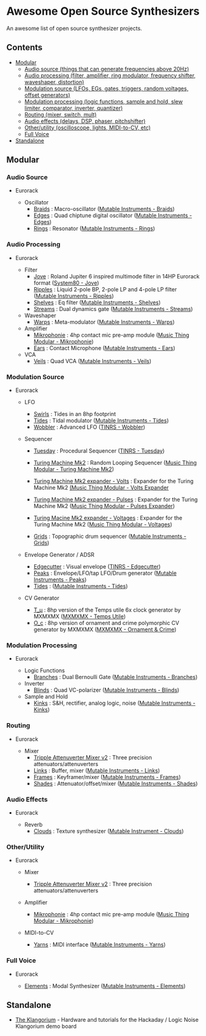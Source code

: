 # Awesome Open Source Synthesizers

An awesome list of open source synthesizer projects.

## Contents

- [Modular](#modular)
  - [Audio source (things that can generate frequencies above 20Hz)](#audio-source)
  - [Audio processing (filter, amplifier, ring modulator, frequency shifter, waveshaper, distortion)](#audio-processing)
  - [Modulation source (LFOs, EGs, gates, triggers, random voltages, offset generators)](#modulation-source)
  - [Modulation processing (logic functions, sample and hold, slew limiter, comparator, inverter, quantizer)](#modulation-processing)
  - [Routing (mixer, switch, mult)](#routing)
  - [Audio effects (delays, DSP, phaser, pitchshifter)](#audio-effects)
  - [Other/utility (oscilloscope, lights, MIDI-to-CV, etc)](#otherutility)
  - [Full Voice](#full-voice)
- [Standalone](#standalone)


## Modular

### Audio Source
  - Eurorack

    - Oscillator
      - [Braids](https://github.com/pichenettes/eurorack/tree/master/braids) : Macro-oscillator ([Mutable Instruments - Braids](https://mutable-instruments.net/modules/braids/))
      - [Edges](https://github.com/pichenettes/eurorack/tree/master/edges) : Quad chiptune digital oscillator ([Mutable Instruments - Edges](https://mutable-instruments.net/modules/edges/))
      - [Rings](https://github.com/pichenettes/eurorack/tree/master/rings) : Resonator ([Mutable Instruments - Rings](https://mutable-instruments.net/modules/rings/))

### Audio Processing

- Eurorack

  - Filter
    - [Jove](https://github.com/minisystem/JOVE) : Roland Jupiter 6 inspired multimode filter in 14HP Eurorack format ([System80 - Jove](http://system80.net/product/jove/))
    - [Ripples](https://github.com/pichenettes/eurorack/tree/master/ripples/hardware_design) : Liquid 2-pole BP, 2-pole LP and 4-pole LP filter ([Mutable Instruments - Ripples](https://mutable-instruments.net/modules/ripples/))
    - [Shelves](https://github.com/pichenettes/eurorack/tree/master/shelves/hardware_design) : Eq filter ([Mutable Instruments - Shelves](https://mutable-instruments.net/modules/shelves/))
    - [Streams](https://github.com/pichenettes/eurorack/tree/master/streams) : Dual dynamics gate ([Mutable Instruments - Streams](https://mutable-instruments.net/modules/streams/))
  - Waveshaper
    - [Warps](https://github.com/pichenettes/eurorack/tree/master/warps) : Meta-modulator ([Mutable Instruments - Warps](https://mutable-instruments.net/modules/warps/))
  - Amplifier
      - [Mikrophonie](https://github.com/TomWhitwell/Mikrophonie) : 4hp contact mic pre-amp module ([Music Thing Modular - Mikrophonie](http://www.musicthing.co.uk/pages/mikrophonie.html))
      - [Ears](https://github.com/pichenettes/eurorack/tree/master/ears/hardware_design) : Contact Microphone ([Mutable Instruments - Ears](https://mutable-instruments.net/modules/ears/))
  - VCA
    - [Veils](https://github.com/pichenettes/eurorack/tree/master/veils/hardware_design) : Quad VCA ([Mutable Instruments - Veils](https://mutable-instruments.net/modules/veils/))

### Modulation Source

- Eurorack
  - LFO
    - [Swirls](https://github.com/ElectricMist/Swirls) : Tides in an 8hp footprint
    - [Tides](https://github.com/pichenettes/eurorack/tree/master/tides) : Tidal modulator ([Mutable Instruments - Tides](https://mutable-instruments.net/modules/tides/))
    - [Wobbler](https://github.com/ThisIsNotRocketScience/Eurorack-Modules/tree/master/Production) : Advanced LFO ([TINRS - Wobbler](http://www2.thisisnotrocketscience.nl/eurorack/wobbler/))

  - Sequencer
    - [Tuesday](https://github.com/ThisIsNotRocketScience/Eurorack-Modules/tree/master/Production) : Procedural Sequencer ([TINRS - Tuesday](http://www2.thisisnotrocketscience.nl/eurorack/tuesday/))

    - [Turing Machine Mk2](https://github.com/TomWhitwell/TuringMachine) : Random Looping Sequencer ([Music Thing Modular - Turing Machine Mk2](http://musicthing.co.uk/pages/turing.html))
    - [Turing Machine Mk2 expander - Volts](https://github.com/TomWhitwell/Volts) : Expander for the Turing Machine Mk2 [(Music Thing Modular - Volts Expander](http://musicthing.co.uk/pages/volts.html)
    - [Turing Machine Mk2 expander - Pulses](https://github.com/TomWhitwell/Turing-Pulse-Expander) : Expander for the Turing Machine Mk2 ([Music Thing Modular - Pulses Expander](http://musicthing.co.uk/pages/pulses.html))
    - [Turing Macine Mk2 expander - Voltages](https://github.com/TomWhitwell/Voltages-Expander) : Expander for the Turing Machine Mk2 ([Music Thing Modular - Voltages](http://musicthing.co.uk/pages/voltages.html))
    - [Grids](https://github.com/pichenettes/eurorack/tree/master/grids) : Topographic drum sequencer ([Mutable Instruments - Grids](https://mutable-instruments.net/modules/grids/))

  - Envelope Generator / ADSR
    - [Edgecutter](https://github.com/ThisIsNotRocketScience/Eurorack-Modules/tree/master/Production) : Visual envelope ([TINRS - Edgecutter](http://www2.thisisnotrocketscience.nl/eurorack/edgecutter/))
    - [Peaks](https://github.com/pichenettes/eurorack/tree/master/peaks) : Envelope/LFO/tap LFO/Drum generator ([Mutable Instruments - Peaks](https://mutable-instruments.net/modules/peaks/))
    - [Tides](https://github.com/pichenettes/eurorack/tree/master/tides) : ([Mutable Instruments - Tides](https://mutable-instruments.net/modules/tides/))

  - CV Generator
    - [T_μ](https://github.com/jakplugg/T_u) : 8hp version of the Temps utile 6x clock generator by MXMXMX ([MXMXMX - Temps Utile](https://github.com/mxmxmx/temps_utile-/wiki/Temps-Utile))
    - [O_c](https://github.com/jakplugg/uO_c) : 8hp version of ornament and crime polymorphic CV generator by MXMXMX ([MXMXMX - Ornament & Crime](http://ornament-and-cri.me/))


### Modulation Processing
- Eurorack

  - Logic Functions
    - [Branches](https://github.com/pichenettes/eurorack/tree/master/branches) : Dual Bernoulli Gate ([Mutable Instruments - Branches](https://mutable-instruments.net/modules/branches/))
  - Inverter
    - [Blinds](https://github.com/pichenettes/eurorack/tree/master/blinds) : Quad VC-polarizer ([Mutable Instruments - Blinds](https://mutable-instruments.net/modules/blinds/))
  - Sample and Hold
    - [Kinks](https://github.com/pichenettes/eurorack/tree/master/kinks/hardware_design) : S&H, rectifier, analog logic, noise ([Mutable Instruments - Kinks](https://mutable-instruments.net/modules/kinks/))

### Routing
- Eurorack

  - Mixer
    - [Tripple Attenuverter Mixer v2](https://github.com/ishkabbible/Triple_Attenuverter_Mixer_v2) : Three precision attenuators/attenuverters
    - [Links](https://github.com/pichenettes/eurorack/tree/master/links/hardware_design) : Buffer, mixer ([Mutable Instruments - Links](https://mutable-instruments.net/modules/links/))
    - [Frames](https://github.com/pichenettes/eurorack/tree/master/frames) : Keyframer/mixer ([Mutable Instruments - Frames](https://mutable-instruments.net/modules/frames/))
    - [Shades](https://github.com/pichenettes/eurorack/tree/master/shades/hardware_design) : Attenuator/offset/mixer ([Mutable Instruments - Shades](https://mutable-instruments.net/modules/shades/))

### Audio Effects
- Eurorack

  - Reverb
    - [Clouds](https://github.com/pichenettes/eurorack/tree/master/clouds) : Texture synthesizer ([Mutable Instrument - Clouds](https://mutable-instruments.net/modules/clouds/))

### Other/Utility
- Eurorack

  - Mixer
    - [Tripple Attenuverter Mixer v2](https://github.com/ishkabbible/Triple_Attenuverter_Mixer_v2) : Three precision attenuators/attenuverters

  - Amplifier
    - [Mikrophonie](https://github.com/TomWhitwell/Mikrophonie) : 4hp contact mic pre-amp module ([Music Thing Modular - Mikrophonie](http://www.musicthing.co.uk/))

  - MIDI-to-CV
    - [Yarns](https://github.com/pichenettes/eurorack/tree/master/yarns) : MIDI interface ([Mutable Instruments - Yarns](https://mutable-instruments.net/modules/yarns/))

### Full Voice
- Eurorack

  - [Elements](https://github.com/pichenettes/eurorack/tree/master/elements) : Modal Synthesizer ([Mutable Instruments - Elements](https://mutable-instruments.net/modules/elements/))

## Standalone
- [The Klangorium](https://github.com/hexagon5un/klangorium) - Hardware and tutorials for the Hackaday / Logic Noise Klangorium demo board
